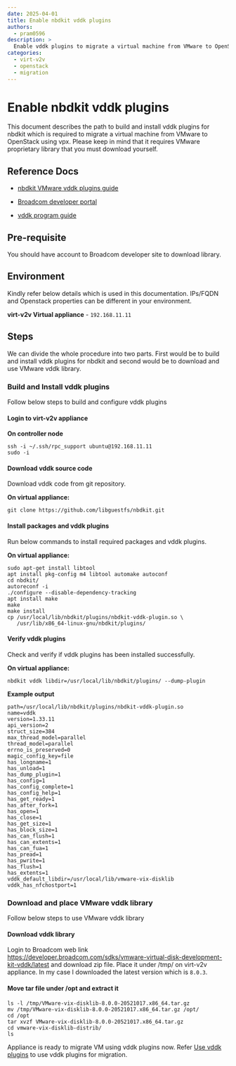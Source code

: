 ```yaml
---
date: 2025-04-01
title: Enable nbdkit vddk plugins
authors:
  - pram0596
description: >
  Enable vddk plugins to migrate a virtual machine from VMware to OpenStack using vpx.
categories:
  - virt-v2v
  - openstack
  - migration
---
```


# Enable nbdkit vddk plugins

This document describes the path to build and install vddk plugins for nbdkit which is required to migrate a virtual machine from VMware
to OpenStack using vpx. Please keep in mind that it requires VMware proprietary library that you must download yourself.

<!-- more -->

## Reference Docs

* [nbdkit VMware vddk plugins guide](https://libguestfs.org/nbdkit-vddk-plugin.1.html)

* [Broadcom developer portal](https://developer.broadcom.com/sdks/vmware-virtual-disk-development-kit-vddk/latest)

* [vddk program guide](https://docs.vmware.com/en/VMware-vSphere/8.0/vsphere-vddk-programming-guide/GUID-158D8330-7C9C-4F9C-83E1-4DC154DA3C66.html)

## Pre-requisite

You should have account to Broadcom developer site to download library.

## Environment

Kindly refer below details which is used in this documentation. IPs/FQDN and Openstack properties can be different in your environment.

**virt-v2v Virtual appliance** - `192.168.11.11`

## Steps

We can divide the whole procedure into two parts. First would be to build and install vddk plugins for nbdkit and second would be to download
and use VMware vddk library.

### Build and Install vddk plugins

Follow below steps to build and configure vddk plugins

#### Login to virt-v2v appliance

**On controller node**

``` shell
ssh -i ~/.ssh/rpc_support ubuntu@192.168.11.11
sudo -i
```

#### Download vddk source code

Download vddk code from git repository.

**On virtual appliance:**

``` shell
git clone https://github.com/libguestfs/nbdkit.git
```

#### Install packages and vddk plugins

Run below commands to install required packages and vddk plugins.

**On virtual appliance:**

``` shell
sudo apt-get install libtool
apt install pkg-config m4 libtool automake autoconf
cd nbdkit/
autoreconf -i
./configure --disable-dependency-tracking
apt install make
make
make install
cp /usr/local/lib/nbdkit/plugins/nbdkit-vddk-plugin.so \
   /usr/lib/x86_64-linux-gnu/nbdkit/plugins/
```

#### Verify vddk plugins

Check and verify if vddk plugins has been installed successfully.

**On virtual appliance:**

``` shell
nbdkit vddk libdir=/usr/local/lib/nbdkit/plugins/ --dump-plugin
```

**Example output**

``` shell
path=/usr/local/lib/nbdkit/plugins/nbdkit-vddk-plugin.so
name=vddk
version=1.33.11
api_version=2
struct_size=384
max_thread_model=parallel
thread_model=parallel
errno_is_preserved=0
magic_config_key=file
has_longname=1
has_unload=1
has_dump_plugin=1
has_config=1
has_config_complete=1
has_config_help=1
has_get_ready=1
has_after_fork=1
has_open=1
has_close=1
has_get_size=1
has_block_size=1
has_can_flush=1
has_can_extents=1
has_can_fua=1
has_pread=1
has_pwrite=1
has_flush=1
has_extents=1
vddk_default_libdir=/usr/local/lib/vmware-vix-disklib
vddk_has_nfchostport=1
```

### Download and place VMware vddk library

Follow below steps to use VMware vddk library

#### Download vddk library

Login to Broadcom web link https://developer.broadcom.com/sdks/vmware-virtual-disk-development-kit-vddk/latest and download zip file.
Place it under /tmp/ on virt-v2v appliance. In my case I downloaded the latest version which is `8.0.3`.

#### Move tar file under /opt and extract it

``` shell
ls -l /tmp/VMware-vix-disklib-8.0.0-20521017.x86_64.tar.gz
mv /tmp/VMware-vix-disklib-8.0.0-20521017.x86_64.tar.gz /opt/
cd /opt
tar xvzf VMware-vix-disklib-8.0.0-20521017.x86_64.tar.gz
cd vmware-vix-disklib-distrib/
ls
```

Appliance is ready to migrate VM using vddk plugins now. Refer [Use vddk plugins](https://blog.rackspacecloud.com/blog/2025/04/03/use_nbdkit_vddk_plugins_for_migration/) to use vddk plugins for migration.  
